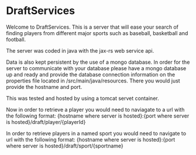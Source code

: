 # DraftServices

Welcome to DraftServices. This is a server that will ease your search of finding players from different major sports such as baseball, basketball and football.

The server was coded in java with the jax-rs web service api.

Data is also kept persistent by the use of a mongo database. In order for the server to communicate with your database please have a mongo
database up and ready and provide the database connection information on the properties file located in /src/main/java/resources. There you would just
provide the hostname and port.

This was tested and hosted by using a tomcat servet container.

Now in order to retrieve a player you would need to naviagate to a url with the following format:
 {hostname where server is hosted}:{port where server is hosted}/draft/player/{playerId}
 
 In order to retrieve players in a named sport you would need to navigate to url with the following format:
 {hostname where server is hosted}:{port where server is hosted}/draft/sport/{sportname}
